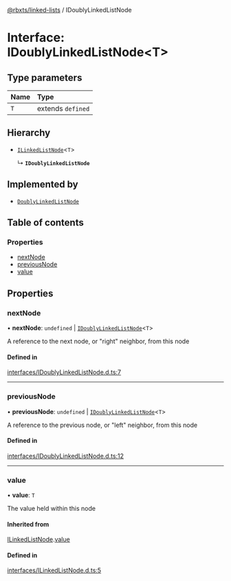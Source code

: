 [@rbxts/linked-lists](../README.md) / IDoublyLinkedListNode

# Interface: IDoublyLinkedListNode<T\>

## Type parameters

| Name | Type |
| :------ | :------ |
| `T` | extends `defined` |

## Hierarchy

- [`ILinkedListNode`](ILinkedListNode.md)<`T`\>

  ↳ **`IDoublyLinkedListNode`**

## Implemented by

- [`DoublyLinkedListNode`](../classes/DoublyLinkedListNode.md)

## Table of contents

### Properties

- [nextNode](IDoublyLinkedListNode.md#nextnode)
- [previousNode](IDoublyLinkedListNode.md#previousnode)
- [value](IDoublyLinkedListNode.md#value)

## Properties

### nextNode

• **nextNode**: `undefined` \| [`IDoublyLinkedListNode`](IDoublyLinkedListNode.md)<`T`\>

A reference to the next node, or "right" neighbor, from this node

#### Defined in

[interfaces/IDoublyLinkedListNode.d.ts:7](https://github.com/Bytebit-Org/roblox-LinkedLists/blob/633ec9e/src/interfaces/IDoublyLinkedListNode.d.ts#L7)

___

### previousNode

• **previousNode**: `undefined` \| [`IDoublyLinkedListNode`](IDoublyLinkedListNode.md)<`T`\>

A reference to the previous node, or "left" neighbor, from this node

#### Defined in

[interfaces/IDoublyLinkedListNode.d.ts:12](https://github.com/Bytebit-Org/roblox-LinkedLists/blob/633ec9e/src/interfaces/IDoublyLinkedListNode.d.ts#L12)

___

### value

• **value**: `T`

The value held within this node

#### Inherited from

[ILinkedListNode](ILinkedListNode.md).[value](ILinkedListNode.md#value)

#### Defined in

[interfaces/ILinkedListNode.d.ts:5](https://github.com/Bytebit-Org/roblox-LinkedLists/blob/633ec9e/src/interfaces/ILinkedListNode.d.ts#L5)
